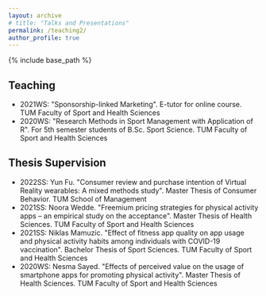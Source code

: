 ```yaml
---
layout: archive
# title: "Talks and Presentations"
permalink: /teaching2/
author_profile: true
---
```

{% include base_path %}


## Teaching

* 2021WS: "Sponsorship-linked Marketing". E-tutor for online course. TUM Faculty of Sport and Health Sciences
* 2020WS: "Research Methods in Sport Management with Application of R". For 5th semester students of B.Sc. Sport Science. TUM Faculty of Sport and Health Sciences

## Thesis Supervision

* 2022SS: Yun Fu. "Consumer review and purchase intention of Virtual Reality wearables: A mixed methods study". Master Thesis of Consumer Behavior. TUM School of Management
* 2021SS: Noora Wedde. "Freemium pricing strategies for physical activity apps – an empirical study on the acceptance". Master Thesis of Health Sciences. TUM Faculty of Sport and Health Sciences
* 2021SS: Niklas Mamuzic. "Effect of fitness app quality on app usage and physical activity habits among individuals with COVID-19 vaccination". Bachelor Thesis of Sport Sciences. TUM Faculty of Sport and Health Sciences
* 2020WS: Nesma Sayed. "Effects of perceived value on the usage of smartphone apps for promoting physical activity". Master Thesis of Health Sciences. TUM Faculty of Sport and Health Sciences
